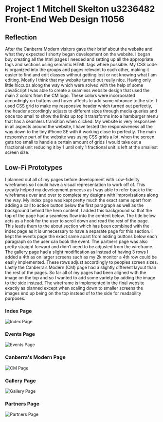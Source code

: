 # Project 1 Mitchell Skelton u3236482 Front-End Web Design 11056

## Reflection
After the Canberra Modern visitors gave their brief about the website and what they expected I shorty began development on the website. I began buy creating all the html pages I needed and setting up all the appropriate tags and sections using semantic HTML tags where possible. My CSS code is organized into the groups and pages relevant to each other, making it easier to find and edit classes without getting lost or not knowing what I am editing. Mostly I think that my website turned out really nice. Having only little hiccups along the way which were solved with the help of some JavaScript I was able to create a seamless website design that used the main 2 colors from the CM logo. These colors were incorporated accordingly on buttons and hover affects to add some vibrance to the site. I used CSS grid to make my responsive header which turned out perfectly, the header accordingly adjusts to different sizes through media queries and once too small to show the links up top it transforms into a hamburger menu that has a seamless transition when clicked. My website is very responsive in all aspects around the website, I have tested the responsiveness all the way down to the tiny iPhone SE with it working close to perfectly. The main responsive part of the website was using CSS grids a lot, when the screen gets too small to handle a certain amount of grids I would take out a fractional unit reducing it by 1 until only 1 fractional unit is left at the smallest screen size. 

## Low-Fi Prototypes
I planned out all of my pages before development with Low-fidelity wireframes so I could have a visual representation to work off of. This greatly helped my development process as I was able to refer back to the wireframes over and over to complete my designs with improvisations along the way. My index page was kept pretty much the exact same apart from adding a call to action button below the first paragraph as well as the background behind the hero content. I added this background so that the top of the page had a seamless flow into the content below. The title below acts as a hook for the user to scroll down and read the rest of the page. This leads them to the about section which has been combined with the index page as it is unnecessary to have a separate page for this section. I kept the events page the exact same apart from adding buttons below each paragraph so the user can book the event. The partners page was also pretty straight forward and didn’t need to be adjusted from the wireframe. The gallery page had a slight modification as instead of having 3 rows I added a 4th as on larger screens such as my 2k monitor a 4th row could be easily implemented. These rows adjust accordingly to peoples screen sizes. Lastly the Canberra’s Modern (CM) page had a slightly different layout than the rest of the pages. So far all of my pages had been aligned with the image on the top and so I wanted to add some variety by adding the image to the side instead. The wireframe is implemented in the final website exactly as planned except when scaling down to smaller screens the images end up being on the top instead of to the side for readability purposes.
### Index Page
![Index Page](assets/images/low-fid/Index.PNG)
### Events Page
![Events Page](assets/images/low-fid/Events.PNG)
### Canberra's Modern Page
![CM Page](assets/images/low-fid/CM.PNG)
### Gallery Page
![Gallery Page](assets/images/low-fid/Gallery.PNG)
### Partners Page
![Partners Page](assets/images/low-fid/Partners.PNG)